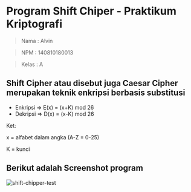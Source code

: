 # Program Shift Chiper - Praktikum Kriptografi

> Nama 	: Alvin

> NPM		: 140810180013

> Kelas 	: A



## Shift Cipher atau disebut juga Caesar Cipher merupakan teknik enkripsi berbasis substitusi


- Enkripsi => E(x) = (x+K) mod 26
- Dekripsi => D(x) = (x-K) mod 26


Ket:

x = alfabet dalam angka (A-Z = 0-25)

K = kunci


## Berikut adalah Screenshot program

![shift-chipper-test](https://user-images.githubusercontent.com/47733168/93705391-131ae180-fb47-11ea-9f39-03a20fe9dabe.jpg)

